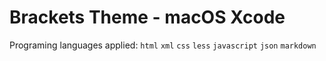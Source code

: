 # Brackets Theme - macOS Xcode

Programing languages applied: `html` `xml` `css` `less` `javascript` `json` `markdown`
